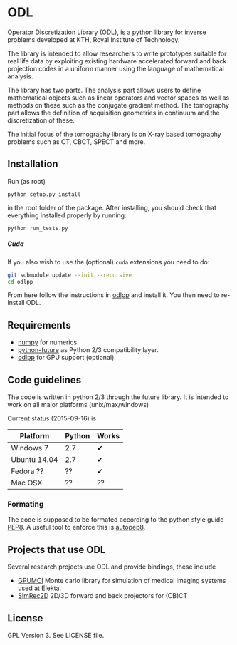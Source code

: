 ODL
===

Operator Discretization Library (ODL), is a python library for inverse problems developed at KTH, Royal Institute of Technology.

The library is intended to allow researchers to write prototypes suitable for real life data by exploiting existing hardware accelerated forward and back projection codes in a uniform manner using the language of mathematical analysis.

The library has two parts. The analysis part allows users to define mathematical objects such as linear operators and vector spaces as well as methods on these such as the conjugate gradient method. The tomography part allows the definition of acquisition geometries in continuum and the discretization of these.

The initial focus of the tomography library is on X-ray based tomography problems such as CT, CBCT, SPECT and more.

Installation
------------

Run (as root)
```
python setup.py install
```
in the root folder of the package. After installing, you should check that everything installed properly by running:

```
python run_tests.py
```

##### Cuda

If you also wish to use the (optional) `cuda` extensions you need to do:

```bash
git submodule update --init --recursive
cd odlpp
```

From here follow the instructions in [odlpp](https://gits-14.sys.kth.se/LCR/ODLpp) and install it. You then need to re-install ODL.

Requirements
------------

- [numpy](https://github.com/numpy/numpy) for numerics.
- [python-future](https://pypi.python.org/pypi/future/) as Python 2/3 compatibility layer.
- [odlpp](https://gits-14.sys.kth.se/LCR/ODLpp) for GPU support (optional).

Code guidelines
--------------------
The code is written in python 2/3 through the future library. It is intended to work on all major platforms (unix/max/windows)

Current status (2015-09-16) is

| Platform     | Python | Works |
|--------------|--------|-------|
| Windows 7    | 2.7    | ✔     |
| Ubuntu 14.04 | 2.7    | ✔     |
| Fedora ??    | ??     | ✔     |
| Mac OSX      | ??     | ??     |

### Formating
The code is supposed to be formated according to the python style guide [PEP8](https://www.python.org/dev/peps/pep-0008/). A useful tool to enforce this is [autopep8](https://pypi.python.org/pypi/autopep8/).

Projects that use ODL
---------------------

Several research projects use ODL and provide bindings, these include

- [GPUMCI](https://gits-14.sys.kth.se/jonasadl/GPUMCI) Monte carlo library for simulation of medical imaging systems used at Elekta.
- [SimRec2D](https://gits-14.sys.kth.se/LCR/SimRec2D) 2D/3D forward and back projectors for (CB)CT

License
-------

GPL Version 3. See LICENSE file.
